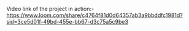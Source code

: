 Video link of the project in action:- https://www.loom.com/share/c4764f81d0d64357ab3a9bbddfc1981d?sid=3ce5d01f-49bd-455e-bb67-d3c75a5c9be3
